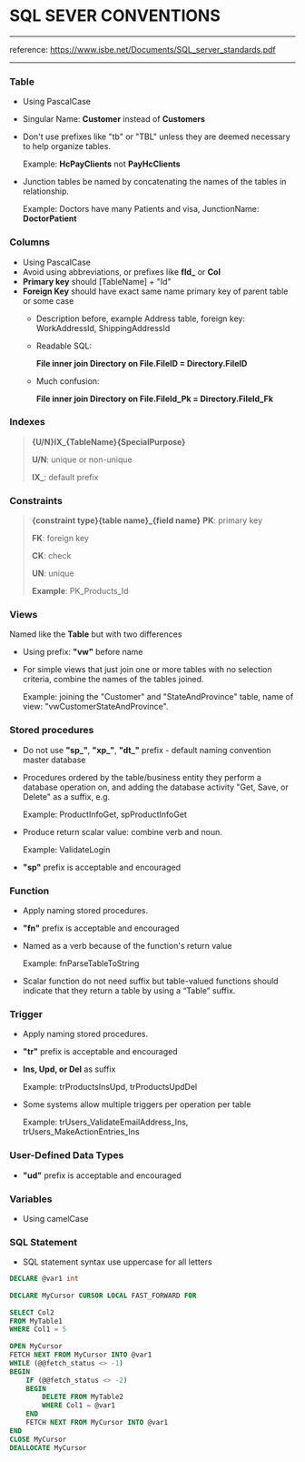 # SQL SEVER CONVENTIONS

---

reference: https://www.isbe.net/Documents/SQL_server_standards.pdf

---

### Table

* Using PascalCase
* Singular Name: **Customer** instead of **Customers**
* Don't use prefixes like "tb" or "TBL" unless they are deemed necessary to help organize tables.

  Example: **HcPayClients** not **PayHcClients**

* Junction tables be named by concatenating the names of the tables in relationship.

  Example: Doctors have many Patients and visa, JunctionName: **DoctorPatient**

### Columns

* Using PascalCase
* Avoid using abbreviations, or prefixes like **fld_** or **Col**
* **Primary key** should [TableName] + "Id"
* **Foreign Key** should have exact same name primary key of parent table
  or some case
    * Description before, example Address table, foreign key: WorkAddressId, ShippingAddressId
    * Readable SQL:

      **File inner join Directory on File.FileID = Directory.FileID**

    * Much confusion:

      **File inner join Directory on File.FileId_Pk = Directory.FileId_Fk**

### Indexes

> **{U/N}IX_{TableName}{SpecialPurpose}**
>
>**U/N**: unique or non-unique
>
>**IX_**: default prefix

### Constraints

> **{constraint type}{table name}_{field name}**
> **PK**: primary key
>
> **FK**: foreign key
>
> **CK**: check
>
> **UN**: unique
>
> **Example**:  PK_Products_Id

### Views

Named like the **Table** but with two differences

* Using prefix: **"vw"** before name
* For simple views that just join one or more tables with no selection criteria, combine the names of the tables joined.

  Example: joining the "Customer" and "StateAndProvince" table, name of view: "vwCustomerStateAndProvince".

### Stored procedures

* Do not use **"sp_"**, **"xp_"**, **"dt_"** prefix - default naming convention master database
* Procedures ordered by the table/business entity they perform a database operation on, and adding the database
  activity "Get, Save, or Delete" as a suffix, e.g.

  Example: ProductInfoGet, spProductInfoGet

* Produce return scalar value: combine verb and noun.

  Example: ValidateLogin
* **"sp"** prefix is acceptable and encouraged

### Function

* Apply naming stored procedures.
* **"fn"** prefix is acceptable and encouraged
* Named as a verb because of the function's return value

  Example: fnParseTableToString

* Scalar function do not need suffix but table-valued functions should indicate that they return a table by using a
  “Table” suffix.

### Trigger

* Apply naming stored procedures.
* **"tr"** prefix is acceptable and encouraged
* **Ins, Upd, or Del** as suffix

  Example: trProductsInsUpd, trProductsUpdDel
* Some systems allow multiple triggers per operation per table

  Example: trUsers_ValidateEmailAddress_Ins, trUsers_MakeActionEntries_Ins

### User-Defined Data Types

* **"ud"** prefix is acceptable and encouraged

### Variables

* Using camelCase

### SQL Statement
* SQL statement syntax use uppercase for all letters

```sql
DECLARE @var1 int
        
DECLARE MyCursor CURSOR LOCAL FAST_FORWARD FOR
        
SELECT Col2
FROM MyTable1
WHERE Col1 = 5
  
OPEN MyCursor
FETCH NEXT FROM MyCursor INTO @var1
WHILE (@@fetch_status <> -1)
BEGIN
    IF (@@fetch_status <> -2)
    BEGIN
        DELETE FROM MyTable2
        WHERE Col1 = @var1
    END
    FETCH NEXT FROM MyCursor INTO @var1
END
CLOSE MyCursor
DEALLOCATE MyCursor
```
